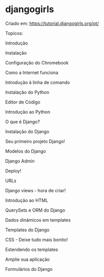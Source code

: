 # djangogirls


Criado em: https://tutorial.djangogirls.org/pt/

Topicos:


Introdução

Instalação

Configuração do Chromebook

Como a Internet funciona

Introdução à linha de comando

Instalação do Python

Editor de Código

Introdução ao Python

O que é Django?

Instalação do Django

Seu primeiro projeto Django!

Modelos do Django

Django Admin

Deploy!

URLs

Django views - hora de criar!

Introdução ao HTML

QuerySets e ORM do Django

Dados dinâmicos em templates

Templates do Django

CSS - Deixe tudo mais bonito!

Estendendo os templates

Amplie sua aplicação

Formulários do Django
